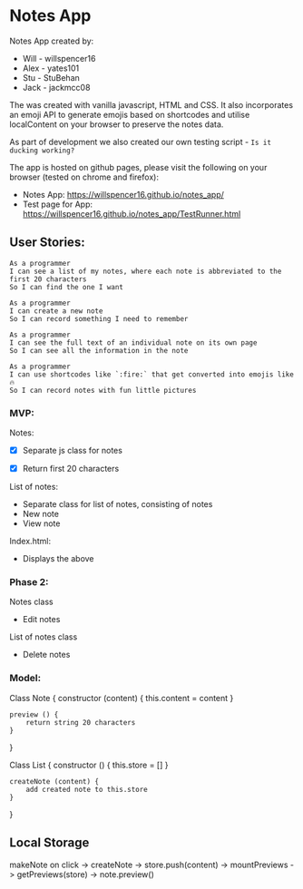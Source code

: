 # Notes App

Notes App created by:
- Will - willspencer16
- Alex - yates101
- Stu - StuBehan
- Jack - jackmcc08

The was created with vanilla javascript, HTML and CSS. It also incorporates an emoji API to generate emojis based on shortcodes and utilise localContent on your browser to preserve the notes data.

As part of development we also created our own testing script - `Is it ducking working?`

The app is hosted on github pages, please visit the following on your browser (tested on chrome and firefox):
- Notes App: https://willspencer16.github.io/notes_app/
- Test page for App: https://willspencer16.github.io/notes_app/TestRunner.html

## User Stories:

```
As a programmer
I can see a list of my notes, where each note is abbreviated to the first 20 characters
So I can find the one I want
```

```
As a programmer
I can create a new note
So I can record something I need to remember
```

```
As a programmer
I can see the full text of an individual note on its own page
So I can see all the information in the note
```

```
As a programmer
I can use shortcodes like `:fire:` that get converted into emojis like 🔥
So I can record notes with fun little pictures
```

### MVP:

Notes:
- [x] Separate js class for notes
- [x] Return first 20 characters


List of notes:
- Separate class for list of notes, consisting of notes
- New note
- View note

Index.html:
- Displays the above


### Phase 2:

Notes class
- Edit notes

List of notes class
- Delete notes


### Model:

Class Note {
	constructor (content) {
		this.content = content
	}

	preview () {
		return string 20 characters
	}
}


Class List {
	constructor () {
		this.store = []
	}

	createNote (content) {
		add created note to this.store
	}
}


## Local Storage

makeNote on click
	-> createNote
		-> store.push(content)
			-> mountPreviews
				-> getPreviews(store)
					-> note.preview()
